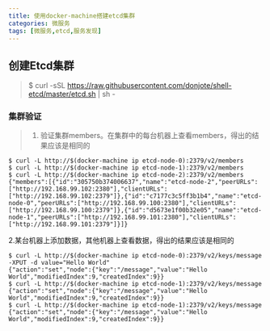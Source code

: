 ```yaml
---
title: 使用docker-machine搭建etcd集群
categories: 微服务
tags: [微服务,etcd,服务发现]
---
```

## 创建Etcd集群
>   $ curl -sSL https://raw.githubusercontent.com/donjote/shell-etcd/master/etcd.sh | sh -

### 集群验证
>1. 验证集群members。在集群中的每台机器上查看members，得出的结果应该是相同的   

>   
    $ curl -L http://$(docker-machine ip etcd-node-0):2379/v2/members
    $ curl -L http://$(docker-machine ip etcd-node-1):2379/v2/members
    $ curl -L http://$(docker-machine ip etcd-node-2):2379/v2/members
    {"members":[{"id":"305750b374006637","name":"etcd-node-2","peerURLs":["http://192.168.99.102:2380"],"clientURLs":["http://192.168.99.102:2379"]},{"id":"c7177c3c5ff3b1b4","name":"etcd-node-0","peerURLs":["http://192.168.99.100:2380"],"clientURLs":["http://192.168.99.100:2379"]},{"id":"d5673e1f00b32e05","name":"etcd-node-1","peerURLs":["http://192.168.99.101:2380"],"clientURLs":["http://192.168.99.101:2379"]}]}
2.某台机器上添加数据，其他机器上查看数据，得出的结果应该是相同的

>   
    $ curl -L http://$(docker-machine ip etcd-node-0):2379/v2/keys/message -XPUT -d value="Hello World"
    {"action":"set","node":{"key":"/message","value":"Hello World","modifiedIndex":9,"createdIndex":9}}
    $ curl -L http://$(docker-machine ip etcd-node-1):2379/v2/keys/message
    {"action":"set","node":{"key":"/message","value":"Hello World","modifiedIndex":9,"createdIndex":9}}
    $ curl -L http://$(docker-machine ip etcd-node-1):2379/v2/keys/message
    {"action":"set","node":{"key":"/message","value":"Hello World","modifiedIndex":9,"createdIndex":9}}
